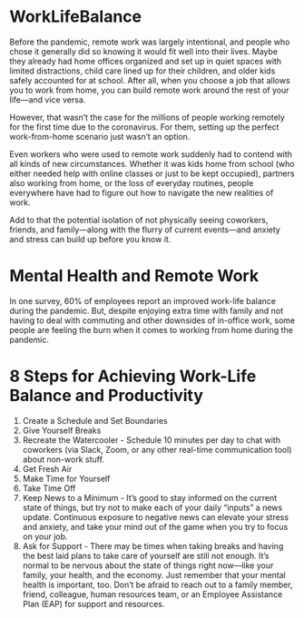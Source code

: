 # WorkLifeBalance

Before the pandemic, remote work was largely intentional, and people who chose it generally did so knowing it would fit well into their lives. Maybe they already had home offices organized and set up in quiet spaces with limited distractions, child care lined up for their children, and older kids safely accounted for at school. After all, when you choose a job that allows you to work from home, you can build remote work around the rest of your life—and vice versa.

However, that wasn’t the case for the millions of people working remotely for the first time due to the coronavirus. For them, setting up the perfect work-from-home scenario just wasn’t an option.

Even workers who were used to remote work suddenly had to contend with all kinds of new circumstances. Whether it was kids home from school (who either needed help with online classes or just to be kept occupied), partners also working from home, or the loss of everyday routines, people everywhere have had to figure out how to navigate the new realities of work.

Add to that the potential isolation of not physically seeing coworkers, friends, and family—along with the flurry of current events—and anxiety and stress can build up before you know it.

# Mental Health and Remote Work
In one survey, 60% of employees report an improved work-life balance during the pandemic. But, despite enjoying extra time with family and not having to deal with commuting and other downsides of in-office work, some people are feeling the burn when it comes to working from home during the pandemic.

# 8 Steps for Achieving Work-Life Balance and Productivity

1. Create a Schedule and Set Boundaries
2. Give Yourself Breaks
3. Recreate the Watercooler - Schedule 10 minutes per day to chat with coworkers (via Slack, Zoom, or any other real-time communication tool) about non-work stuff.
4. Get Fresh Air
5. Make Time for Yourself
6. Take Time Off
7. Keep News to a Minimum - It’s good to stay informed on the current state of things, but try not to make each of your daily “inputs” a news update. Continuous exposure to negative news can elevate your stress and anxiety, and take your mind out of the game when you try to focus on your job.
9. Ask for Support - There may be times when taking breaks and having the best laid plans to take care of yourself are still not enough. It’s normal to be nervous about the state of things right now—like your family, your health, and the economy. Just remember that your mental health is important, too.  Don’t be afraid to reach out to a family member, friend, colleague, human resources team, or an Employee Assistance Plan (EAP) for support and resources. 
